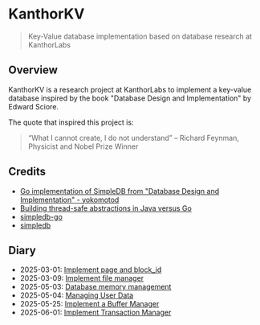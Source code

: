 # KanthorKV
> Key-Value database implementation based on database research at KanthorLabs

## Overview

KanthorKV is a research project at KanthorLabs to implement a key-value database inspired by the book "Database Design and Implementation" by Edward Sciore.

The quote that inspired this project is:

> “What I cannot create, I do not understand”
> – Richard Feynman, Physicist and Nobel Prize Winner

## Credits

- [Go implementation of SimpleDB from "Database Design and Implementation" - yokomotod](https://github.com/yokomotod/database-design-and-implementation-go)
- [Building thread-safe abstractions in Java versus Go](https://rybicki.io/blog/2024/11/03/multithreaded-code-java-golang.html)
- [simpledb-go](https://github.com/Chriscbr/simpledb-go)
- [simpledb](https://github.com/nakamasato/database-design-and-implementation/tree/main)

## Diary

- 2025-03-01: [Implement page and block_id](docs/diary/2025-03-01.md)
- 2025-03-09: [Implement file manager](docs/diary/2025-03-09.md)
- 2025-05-03: [Database memory management](docs/diary/2025-05-03.md)
- 2025-05-04: [Managing User Data](docs/diary/2025-05-04.md)
- 2025-05-25: [Implement a Buffer Manager](docs/diary/2025-05-25.md)
- 2025-06-01: [Implement Transaction Manager](docs/diary/2025-06-01.md)
